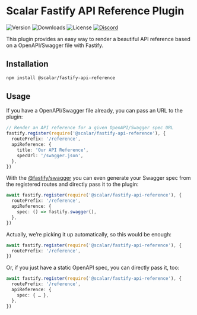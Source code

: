 # Scalar Fastify API Reference Plugin

![Version](https://img.shields.io/npm/v/%40scalar/fastify-api-reference)
![Downloads](https://img.shields.io/npm/dm/%40scalar/fastify-api-reference)
![License](https://img.shields.io/npm/l/%40scalar%2Ffastify-api-reference)
[![Discord](https://img.shields.io/discord/1135330207960678410?style=flat&color=5865F2)](https://discord.com/invite/Ve683JXN)

This plugin provides an easy way to render a beautiful API reference based on a OpenAPI/Swagger file with Fastify.

## Installation

```bash
npm install @scalar/fastify-api-reference
```

## Usage

If you have a OpenAPI/Swagger file already, you can pass an URL to the plugin:

```ts
// Render an API reference for a given OpenAPI/Swagger spec URL
fastify.register(require('@scalar/fastify-api-reference'), {
  routePrefix: '/reference',
  apiReference: {
    title: 'Our API Reference',
    specUrl: '/swagger.json',
  },
})
```

With the [@fastify/swagger](https://github.com/fastify/fastify-swagger) you can even generate your Swagger spec from the registered routes and directly pass it to the plugin:

```ts
await fastify.register(require('@scalar/fastify-api-reference'), {
  routePrefix: '/reference',
  apiReference: {
    spec: () => fastify.swagger(),
  },
})
```

Actually, we’re picking it up automatically, so this would be enough:

```ts
await fastify.register(require('@scalar/fastify-api-reference'), {
  routePrefix: '/reference',
})
```

Or, if you just have a static OpenAPI spec, you can directly pass it, too:

```ts
await fastify.register(require('@scalar/fastify-api-reference'), {
  routePrefix: '/reference',
  apiReference: {
    spec: { … },
  },
})
```

